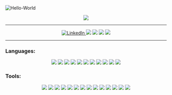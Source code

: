 [comment]: <> (Introduction GIF)
![Hello-World](https://user-images.githubusercontent.com/24190953/127695263-262746ac-00b6-4b69-b379-396fd6661204.gif)

[comment]: <> (Stats)
<p align="center">
    <img src ="https://github-readme-streak-stats.herokuapp.com?user=Emma-Clark&theme=darcula&hide_border=true&background=FFFFFF00">
</p>

<hr> 


[comment]: <> (Who am I?)
<p align="center">
    <a href="https://www.linkedin.com/in/clark-emma">
        <img src="https://img.shields.io/badge/linkedin-%230077B5.svg?&style=for-the-badge&logo=linkedin&logoColor=white&color=801111" alt="LinkedIn"/>
    </a>
    <img src="https://img.shields.io/badge/BioMedical Engineer-black?&style=for-the-badge&logoColor=white&color=801111"> 
    <img src="https://img.shields.io/badge/Eletrical Engineer-black?&style=for-the-badge&logoColor=white&color=801111"> 
    <img src="https://img.shields.io/badge/Full Stack Developer-black?&style=for-the-badge&logoColor=white&color=801111"> 
    <img src="https://img.shields.io/badge/Sailor-black?&style=for-the-badge&logoColor=white&color=801111"> 
</p>

<hr>

### Languages:
<p align="center">
    <img src="https://img.shields.io/badge/nestjs%20-%23323330.svg?&style=for-the-badge&logo=nestjs&logoColor=E0234E&color=fae1e1"/> 
    <img src="https://img.shields.io/badge/TypeScript%20-%23323330.svg?&style=for-the-badge&logo=TypeScript&logoColor=3178C6&color=fae1e1"/> 
    <img src="https://img.shields.io/badge/PostgreSQL%20-%23323330.svg?&style=for-the-badge&logo=PostgreSQL&logoColor=4169E1&color=fae1e1"/> 
    <img src="https://img.shields.io/badge/Angular%20-%23323330.svg?&style=for-the-badge&logo=AngularJS&logoColor=E23237&color=fae1e1"/> 
    <img src="https://img.shields.io/badge/Vue.js%20-%23323330.svg?&style=for-the-badge&logo=Vue.js&logoColor=4FC08D&color=fae1e1"/>  
    <img src="https://img.shields.io/badge/html5%20-%23323330.svg?&style=for-the-badge&logo=html5&color=fae1e1"/> 
    <img src="https://img.shields.io/badge/css3%20-%23323330.svg?&style=for-the-badge&logo=css3&logoColor=1572B6&color=fae1e1"/> 
    <img src="https://img.shields.io/badge/python%20-%23323330.svg?&style=for-the-badge&logo=python&logoColor=3776AB&color=fae1e1"/> 
    <img src="https://img.shields.io/badge/c++%20-%23323330.svg?&style=for-the-badge&logo=c%2B%2B&logoColor=4285F4&color=fae1e1"/> 
    <img src="https://img.shields.io/badge/Ionic%20-%23323330.svg?&style=for-the-badge&logo=Ionic&logoColor=3880FF&color=fae1e1"/> 
    <img src="https://img.shields.io/badge/Redux%20-%23323330.svg?&style=for-the-badge&logo=Redux&logoColor=764ABC&color=fae1e1"/> 
</p>

### Tools:
<p align="center">
    <img src="https://img.shields.io/badge/ClickUp%20-%23323330.svg?&style=for-the-badge&logo=ClickUp&logoColor=7B68EE&color=fae1e1"/> 
    <img src="https://img.shields.io/badge/Arduino%20-%23323330.svg?&style=for-the-badge&logo=Arduino&logoColor=00979D&color=fae1e1"/> 
    <img src="https://img.shields.io/badge/Amazon AWS%20-%23323330.svg?&style=for-the-badge&logo=Amazon AWS&logoColor=232F3E&color=fae1e1"/> 
    <img src="https://img.shields.io/badge/WebStorm%20-%23323330.svg?&style=for-the-badge&logo=WebStorm&logoColor=4FC08D&color=fae1e1"/> 
    <img src="https://img.shields.io/badge/Docker%20-%23323330.svg?&style=for-the-badge&logo=Docker&logoColor=2496ED&color=fae1e1"/> 
    <img src="https://img.shields.io/badge/Kubernetes%20-%23323330.svg?&style=for-the-badge&logo=Kubernetes&logoColor=326CE5&color=fae1e1"/> 
    <img src="https://img.shields.io/badge/Google Cloud%20-%23323330.svg?&style=for-the-badge&logo=Google Cloud&logoColor=4285F4&color=fae1e1"/> 
    <img src="https://img.shields.io/badge/Postman%20-%23323330.svg?&style=for-the-badge&logo=Postman&color=fae1e1"/> 
    <img src="https://img.shields.io/badge/Ubuntu%20-%23323330.svg?&style=for-the-badge&logo=Ubuntu&color=fae1e1"/> 
    <img src="https://img.shields.io/badge/git%20-%23323330.svg?&style=for-the-badge&logo=git&color=fae1e1"/> 
    <img src="https://img.shields.io/badge/github%20-%23323330.svg?&style=for-the-badge&logo=github&logoColor=000000&color=fae1e1"/> 
    <img src="https://img.shields.io/badge/Jira%20-%23323330.svg?&style=for-the-badge&logo=Jira&logoColor=0052CC&color=fae1e1"/> 
    <img src="https://img.shields.io/badge/LaTeX%20-%23323330.svg?&style=for-the-badge&logo=LaTeX&logoColor=008080&color=fae1e1"/> 
    <img src="https://img.shields.io/badge/Octave%20-%23323330.svg?&style=for-the-badge&logo=Octave&logoColor=0790C0&color=fae1e1"/> 
</p>
